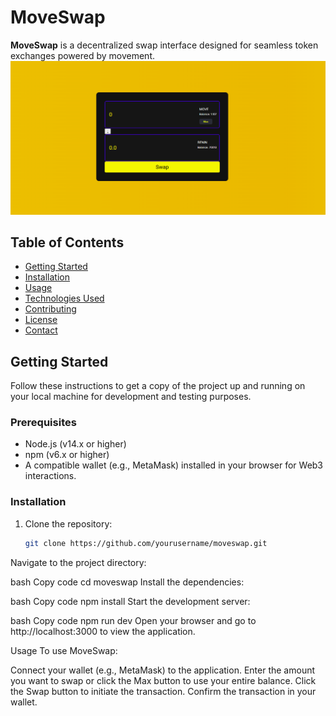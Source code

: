 # MoveSwap

**MoveSwap** is a decentralized swap interface designed for seamless token exchanges powered by movement. 
![alt text](image-1.png)


## Table of Contents

- [Getting Started](#getting-started)
- [Installation](#installation)
- [Usage](#usage)
- [Technologies Used](#technologies-used)
- [Contributing](#contributing)
- [License](#license)
- [Contact](#contact)


## Getting Started

Follow these instructions to get a copy of the project up and running on your local machine for development and testing purposes.

### Prerequisites

- Node.js (v14.x or higher)
- npm (v6.x or higher)
- A compatible wallet (e.g., MetaMask) installed in your browser for Web3 interactions.

### Installation

1. Clone the repository:
   ```bash
   git clone https://github.com/yourusername/moveswap.git

Navigate to the project directory:

bash
Copy code
cd moveswap
Install the dependencies:

bash
Copy code
npm install
Start the development server:

bash
Copy code
npm run dev
Open your browser and go to http://localhost:3000 to view the application.

Usage
To use MoveSwap:

Connect your wallet (e.g., MetaMask) to the application.
Enter the amount you want to swap or click the Max button to use your entire balance.
Click the Swap button to initiate the transaction.
Confirm the transaction in your wallet.
